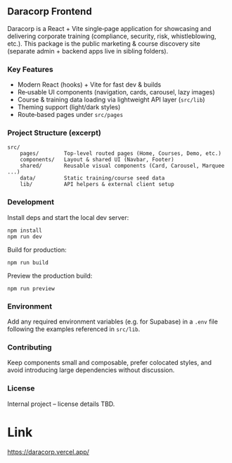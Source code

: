 ## Daracorp Frontend

Daracorp is a React + Vite single‑page application for showcasing and delivering corporate training (compliance, security, risk, whistleblowing, etc.). This package is the public marketing & course discovery site (separate admin + backend apps live in sibling folders).

### Key Features
- Modern React (hooks) + Vite for fast dev & builds
- Re‑usable UI components (navigation, cards, carousel, lazy images)
- Course & training data loading via lightweight API layer (`src/lib`)
- Theming support (light/dark styles)
- Route‑based pages under `src/pages`

### Project Structure (excerpt)
```
src/
	pages/        Top‑level routed pages (Home, Courses, Demo, etc.)
	components/   Layout & shared UI (Navbar, Footer)
	shared/       Reusable visual components (Card, Carousel, Marquee ...)
	data/         Static training/course seed data
	lib/          API helpers & external client setup
```

### Development
Install deps and start the local dev server:
```
npm install
npm run dev
```
Build for production:
```
npm run build
```
Preview the production build:
```
npm run preview
```

### Environment
Add any required environment variables (e.g. for Supabase) in a `.env` file following the examples referenced in `src/lib`.

### Contributing
Keep components small and composable, prefer colocated styles, and avoid introducing large dependencies without discussion.

### License
Internal project – license details TBD.


# Link 

https://daracorp.vercel.app/
 